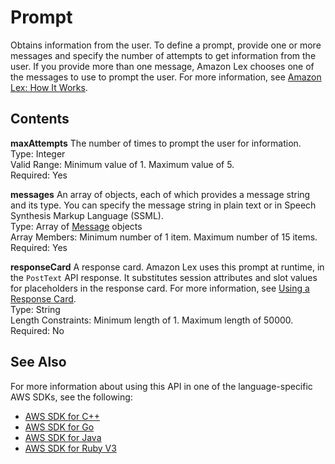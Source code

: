 # Prompt<a name="API_Prompt"></a>

Obtains information from the user\. To define a prompt, provide one or more messages and specify the number of attempts to get information from the user\. If you provide more than one message, Amazon Lex chooses one of the messages to use to prompt the user\. For more information, see [Amazon Lex: How It Works](how-it-works.md)\.

## Contents<a name="API_Prompt_Contents"></a>

 **maxAttempts**   <a name="lex-Type-Prompt-maxAttempts"></a>
The number of times to prompt the user for information\.  
Type: Integer  
Valid Range: Minimum value of 1\. Maximum value of 5\.  
Required: Yes

 **messages**   <a name="lex-Type-Prompt-messages"></a>
An array of objects, each of which provides a message string and its type\. You can specify the message string in plain text or in Speech Synthesis Markup Language \(SSML\)\.  
Type: Array of [Message](API_Message.md) objects  
Array Members: Minimum number of 1 item\. Maximum number of 15 items\.  
Required: Yes

 **responseCard**   <a name="lex-Type-Prompt-responseCard"></a>
A response card\. Amazon Lex uses this prompt at runtime, in the `PostText` API response\. It substitutes session attributes and slot values for placeholders in the response card\. For more information, see [Using a Response Card](ex-resp-card.md)\.   
Type: String  
Length Constraints: Minimum length of 1\. Maximum length of 50000\.  
Required: No

## See Also<a name="API_Prompt_SeeAlso"></a>

For more information about using this API in one of the language\-specific AWS SDKs, see the following:
+  [AWS SDK for C\+\+](https://docs.aws.amazon.com/goto/SdkForCpp/lex-models-2017-04-19/Prompt) 
+  [AWS SDK for Go](https://docs.aws.amazon.com/goto/SdkForGoV1/lex-models-2017-04-19/Prompt) 
+  [AWS SDK for Java](https://docs.aws.amazon.com/goto/SdkForJava/lex-models-2017-04-19/Prompt) 
+  [AWS SDK for Ruby V3](https://docs.aws.amazon.com/goto/SdkForRubyV3/lex-models-2017-04-19/Prompt) 